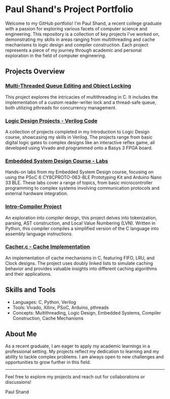 # Paul Shand's Project Portfolio

Welcome to my GitHub portfolio! I'm Paul Shand, a recent college graduate with a passion for exploring various facets of computer science and engineering. This repository is a collection of key projects I've worked on, demonstrating my skills in areas ranging from multithreading and cache mechanisms to logic design and compiler construction. Each project represents a piece of my journey through academic and personal exploration in the field of computer engineering.

## Projects Overview

### [Multi-Threaded Queue Editing and Object Locking](./Multi-Thread)
This project explores the intricacies of multithreading in C. It includes the implementation of a custom reader-writer lock and a thread-safe queue, both utilizing pthreads for concurrency management.

### [Logic Design Projects - Verilog Code](./Intro-Logic-Design)
A collection of projects completed in my Introduction to Logic Design course, showcasing my skills in Verilog. The projects range from basic digital logic gates to complex designs like an interactive reflex game, all developed using Vivado and programmed onto a Basys 3 FPGA board.

### [Embedded System Design Course - Labs](./Course-Embedded-System-Design)
Hands-on labs from my Embedded System Design course, focusing on using the PSoC 6 CY8CPROTO-063-BLE Prototyping Kit and Arduino Nano 33 BLE. These labs cover a range of topics, from basic microcontroller programming to complex systems involving communication protocols and external hardware integration.

### [Intro-Compiler Project](./Intro-Compiler)
An exploration into compiler design, this project delves into tokenization, parsing, AST construction, and Local Value Numbering (LVN). Written in Python, this compiler compiles a simplified version of the C language into assembly language instructions.

### [Cacher.c - Cache Implementation](./Cache)
An implementation of cache mechanisms in C, featuring FIFO, LRU, and Clock designs. The project uses doubly linked lists to simulate caching behavior and provides valuable insights into different caching algorithms and their applications.

## Skills and Tools

- Languages: C, Python, Verilog
- Tools: Vivado, Xilinx, PSoC, Arduino, pthreads
- Concepts: Multithreading, Logic Design, Embedded Systems, Compiler Construction, Cache Mechanisms

## About Me

As a recent graduate, I am eager to apply my academic learnings in a professional setting. My projects reflect my dedication to learning and my ability to tackle complex problems. I am always open to new challenges and opportunities to grow further in this field.

---

Feel free to explore my projects and reach out for collaborations or discussions!

Paul Shand
